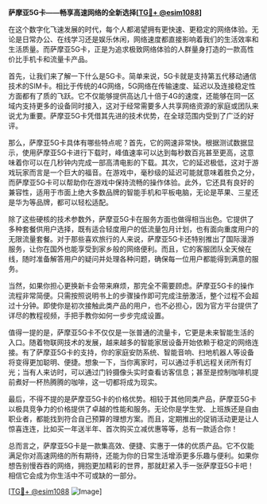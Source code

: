 **萨摩亚5G卡——畅享高速网络的全新选择[[TG💪+ @esim1088](https://t.me/s/esim1088)]**

在这个数字化飞速发展的时代，每个人都渴望拥有更快速、更稳定的网络体验。无论是日常办公、在线学习还是娱乐休闲，网络速度都直接影响着我们的生活效率和生活质量。而萨摩亚5G卡，正是为追求极致网络体验的人群量身打造的一款高性价比手机卡和流量卡产品。

首先，让我们来了解一下什么是5G卡。简单来说，5G卡就是支持第五代移动通信技术的SIM卡。相比于传统的4G网络，5G网络在传输速度、延迟以及连接稳定性方面都有了质的飞跃。它不仅能够提供高达几十倍于4G的速度，还能够在同一区域内支持更多的设备同时接入，这对于经常需要多人共享网络资源的家庭或团队来说尤为重要。萨摩亚5G卡凭借其先进的技术优势，在全球范围内受到了广泛的好评。

那么，萨摩亚5G卡具体有哪些特点呢？首先，它的网速非常快。根据测试数据显示，使用萨摩亚5G卡进行下载时，峰值速率可以达到每秒数百兆甚至更高，这意味着你可以在几秒钟内完成一部高清电影的下载。其次，它的延迟极低，这对于游戏玩家而言是一个巨大的福音。在游戏中，毫秒级的延迟可能就意味着胜负之分，而萨摩亚5G卡可以帮助你在游戏中保持流畅的操作体验。此外，它还具有良好的兼容性，适用于市面上绝大多数品牌的智能手机和平板电脑，无论是苹果、三星还是华为等品牌，都可以轻松适配。

除了这些硬核的技术参数外，萨摩亚5G卡在服务方面也做得相当出色。它提供了多种套餐供用户选择，既有适合轻度用户的低流量包月计划，也有面向重度用户的无限流量套餐。对于那些喜欢旅行的人来说，萨摩亚5G卡还特别推出了国际漫游服务，让你在国外也能享受到家乡般的网络便利。而且，它的客服团队全天候在线，随时准备解答用户的疑问并处理各种问题，确保每一位用户都能得到满意的服务。

当然，如果你担心更换新卡会带来麻烦，那完全不需要顾虑。萨摩亚5G卡的操作流程非常简便。只需按照说明书上的步骤操作即可完成注册激活，整个过程不会超过十分钟。即使你是初次接触此类产品的用户，也不必担心，因为官方平台提供了详尽的教程视频，手把手教你如何一步步完成设置。

值得一提的是，萨摩亚5G卡不仅仅是一张普通的流量卡，它更是未来智能生活的入口。随着物联网技术的发展，越来越多的智能家居设备开始依赖于稳定的网络连接。有了萨摩亚5G卡的支持，你的家庭安防系统、智能音响、扫地机器人等设备将变得更加聪明、便捷。想象一下，当你离家时，可以通过手机远程关闭所有灯光；当有人来访时，可以通过门铃摄像头实时查看访客信息；甚至是控制咖啡机提前煮好一杯热腾腾的咖啡，这一切都将成为现实。

最后，不得不提的是萨摩亚5G卡的价格优势。相较于其他同类产品，萨摩亚5G卡以极具竞争力的价格提供了卓越的性能和服务。无论你是学生党、上班族还是自由职业者，都能找到符合自己预算的理想方案。而且，定期推出的促销活动更是让人惊喜连连，比如买一年送半年、首次购买立减优惠等等，总有一款适合你！

总而言之，萨摩亚5G卡是一款集高效、便捷、实惠于一体的优质产品。它不仅能满足你对高速网络的所有期待，还能为你的日常生活增添更多乐趣与便利。如果你想告别慢吞吞的网络，拥抱更加精彩的世界，那就赶紧入手一张萨摩亚5G卡吧！相信它会成为你生活中不可或缺的一部分。

[[TG💪+ @esim1088](https://t.me/s/esim1088) ![Image](https://i.postimg.cc/4NQfJmqS/Snipaste-2025-05-13-00-14-12.png)]